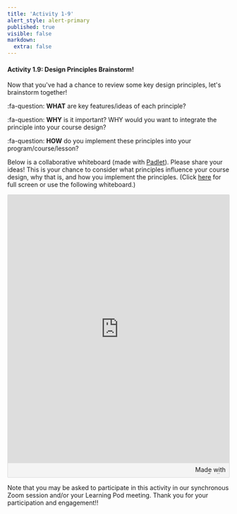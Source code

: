 ```yaml
---
title: 'Activity 1-9'
alert_style: alert-primary
published: true
visible: false
markdown:
  extra: false
---
```


#### Activity 1.9: Design Principles Brainstorm!

Now that you've had a chance to review some key design principles, let's brainstorm together!

:fa-question: **WHAT** are key features/ideas of each principle?

:fa-question: **WHY** is it important?  WHY would you want to integrate the principle into your course design?

:fa-question: **HOW** do you implement these principles into your program/course/lesson?

Below is a collaborative whiteboard (made with [Padlet](https://padlet.com/kelly_marjanovic/5v9kdtax2yj1v4xr)).  Please share your ideas!  This is your chance to consider what principles influence your course design, why that is, and how you implement the principles. (Click [here](https://padlet.com/kelly_marjanovic/5v9kdtax2yj1v4xr) for full screen or use the following whiteboard.)

<div class="padlet-embed" style="border:1px solid rgba(0,0,0,0.1);border-radius:2px;box-sizing:border-box;overflow:hidden;position:relative;width:100%;background:#F4F4F4"><p style="padding:0;margin:0"><iframe src="https://padlet.com/embed/5v9kdtax2yj1v4xr" frameborder="0" allow="camera;microphone;geolocation" style="width:100%;height:608px;display:block;padding:0;margin:0"></iframe></p><div style="padding:8px;text-align:right;margin:0;"><a href="https://padlet.com?ref=embed" style="padding:0;margin:0;border:none;display:block;line-height:1;height:16px" target="_blank"><img src="https://padlet.net/embeds/made_with_padlet.png" width="86" height="16" style="padding:0;margin:0;background:none;border:none;display:inline;box-shadow:none" alt="Made with Padlet"></a></div></div>


Note that you may be asked to participate in this activity in our synchronous Zoom session and/or your Learning Pod meeting.
Thank you for your participation and engagement!!
